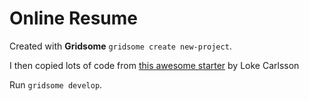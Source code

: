 # Online Resume

Created with **Gridsome** `gridsome create new-project`.

I then copied lots of code from [this awesome starter](https://github.com/LokeCarlsson/gridsome-starter-resume) by Loke Carlsson

Run `gridsome develop`.